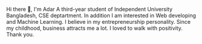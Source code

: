 Hi there 👋, I'm Adar
A third-year student of Independent University Bangladesh, CSE deptartment. In addition I am interested in Web 
developing and Machine Learning. I believe in my entrepreneurship personality. Since my childhood, business attracts 
me a lot. I loved to walk with positivity. Thank you.
